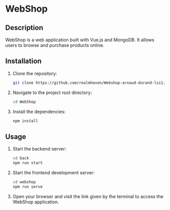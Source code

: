 # WebShop

## Description
WebShop is a web application built with Vue.js and MongoDB. It allows users to browse and purchase products online.

## Installation
1. Clone the repository:
    ```bash
    git clone https://github.com/realmhaven/Webshop-arnaud-durand-lsi1.git
    ```

2. Navigate to the project root directory:
    ```bash
    cd WebShop
    ```

3. Install the dependencies:
    ```bash
    npm install
    ```

## Usage
1. Start the backend server:
    ```bash
    cd back
    npm run start
    ```

2. Start the frontend development server:
    ```bash
    cd webshop
    npm run serve
    ```

3. Open your browser and visit the link given by the terminal to access the WebShop application.